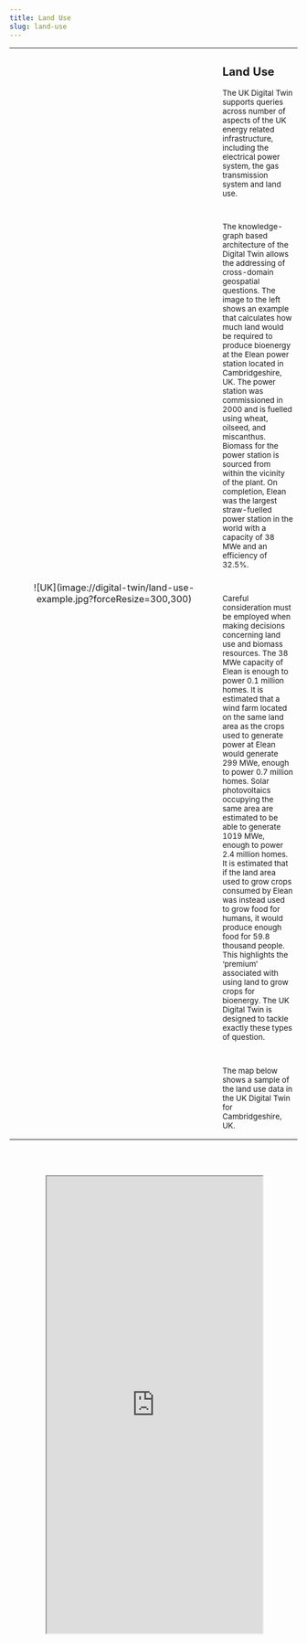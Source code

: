 ```yaml
---
title: Land Use
slug: land-use
---
```


<table class="three-quarter-width" style="margin: auto;">
	<tr>
		<td width="350px" style="text-align: center;" markdown="1">![UK](image://digital-twin/land-use-example.jpg?forceResize=300,300)</td>
		<td style="font-size: 10pt;">
			<h2>Land Use</h2>
			<p>The UK Digital Twin supports queries across number of aspects of the UK energy related infrastructure, including the electrical power system, the gas transmission system and land use.</p>
			<br>
			<p>The knowledge-graph based architecture of the Digital Twin allows the addressing of cross-domain geospatial questions. The image to the left shows an example that calculates how much land would be required to produce bioenergy at the Elean power station located in Cambridgeshire, UK. The power station was commissioned in 2000 and is fuelled using wheat, oilseed, and miscanthus. Biomass for the power station is sourced from within the vicinity of the plant. On completion, Elean was the largest straw-fuelled power station in the world with a capacity of 38 MWe and an efficiency of 32.5%.</p>
			<br>
			<p>Careful consideration must be employed when making decisions concerning land use and biomass resources. The 38 MWe capacity of Elean is enough to power 0.1 million homes. It is estimated that a wind farm located on the same land area as the crops used to generate power at Elean would generate 299 MWe, enough to power 0.7 million homes. Solar photovoltaics occupying the same area are estimated to be able to generate 1019 MWe, enough to power 2.4 million homes. It is estimated that if the land area used to grow crops consumed by Elean was instead used to grow food for humans, it would produce enough food for 59.8 thousand people. This highlights the ‘premium’ associated with using land to grow crops for bioenergy. The UK Digital Twin is designed to tackle exactly these types of question.</p>
			<br>
			<p>The map below shows a sample of the land use data in the UK Digital Twin for Cambridgeshire, UK.</p>
		</td>
	</tr>
</table>

<br><br>

<div id="map-container" class="full-width" style="height: 800px;">
	<div id="map-inner" style="width: 75%; height: 100%; margin: 0 auto; position: relative;">
		<iframe id="map-frame" width="100%" height="100%" src="http://localhost:4003/" />
	</div>
</div>
<br>

[plugin:content-inject](/modular/partners)
